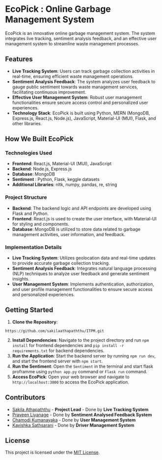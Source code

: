 # EcoPick : Online Garbage Management System

EcoPick is an innovative online garbage management system. The system integrates live tracking, sentiment analysis feedback, and an effective user management system to streamline waste management processes.

## Features

- **Live Tracking System**: Users can track garbage collection activities in real-time, ensuring efficient waste management operations.
- **Sentiment Analysis Feedback**: The system analyzes user feedback to gauge public sentiment towards waste management services, facilitating continuous improvement.
- **Effective User Management System**: Robust user management functionalities ensure secure access control and personalized user experiences.
- **Technology Stack**: EcoPick is built using Python, MERN (MongoDB, Express.js, React.js, Node.js), JavaScript, Material-UI (MUI), Flask, and other libraries.

## How We Built EcoPick

### Technologies Used
- **Frontend**: React.js, Material-UI (MUI), JavaScript
- **Backend**: Node.js, Express.js
- **Database**: MongoDB
- **Sentiment** : Python, Flask, keggle datasets
- **Additional Libraries**: nltk, numpy, pandas, re, string

### Project Structure
- **Backend**: The backend logic and API endpoints are developed using Flask and Python.
- **Frontend**: React.js is used to create the user interface, with Material-UI for styling and components.
- **Database**: MongoDB is utilized to store data related to garbage management activities, user information, and feedback.

### Implementation Details
- **Live Tracking System**: Utilizes geolocation data and real-time updates to provide accurate garbage collection tracking.
- **Sentiment Analysis Feedback**: Integrates natural language processing (NLP) techniques to analyze user feedback and generate sentiment insights.
- **User Management System**: Implements authentication, authorization, and user profile management functionalities to ensure secure access and personalized experiences.

## Getting Started
1. **Clone the Repository**: 
```
https://github.com/sakilaathapaththu/ITPM.git
```
2. **Install Dependencies**: Navigate to the project directory and run `npm install` for frontend dependencies and `pip install -r requirements.txt` for backend dependencies.
3. **Run the Application**: Start the backend server by running `npm run dev`, and start the frontend server with `npm start`.
4. **Run the Sentiment**: Open the `Sentiment` in the terminal and start flask proframme using `python app.py` command or `Flask run` command.
5. **Access EcoPick**: Open your web browser and navigate to `http://localhost:3000` to access the EcoPick application.

## Contributors
- [Sakila Athapaththu](https://github.com/sakilaathapaththu) - **Project Lead** - Done by **Live Tracking System**
- [Praveen Liyanage](https://github.com/PraveenLiyanage) - Done by **Sentiment Analysed Feedback System**
- [Chamodi Kumanayaka](https://github.com/IT21387708CTKUMANAYAKA) - Done by **User Management System**
- [Kavishka Sathsarani](https://github.com/KavishkaBingun) - Done by **Driver Management System**

## License
This project is licensed under the [MIT License](LICENSE).
